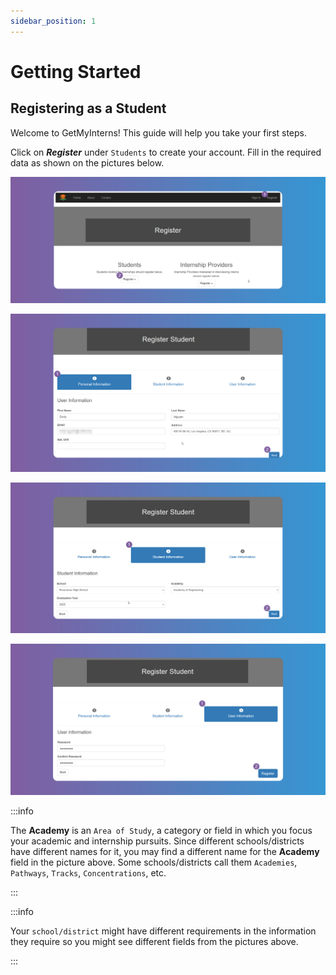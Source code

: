 ```yaml
---
sidebar_position: 1
---
```


# Getting Started

## Registering as a Student

Welcome to GetMyInterns! This guide will help you take your first steps.

Click on **_Register_** under `Students` to create your account. Fill in the required data as shown on the pictures below.

![Register](images/getting-started-register.png)

![Registration 1](images/register-student-1.png)

![Registration 2](images/register-student-2.png)

![Registration 3](images/register-student-3.png)

:::info

The **Academy** is an `Area of Study`, a category or field in which you focus your academic and internship pursuits. Since different schools/districts have different names for it, you may find a different name for the **Academy** field in the picture above. Some schools/districts call them `Academies`, `Pathways`, `Tracks`, `Concentrations`, etc.

:::

:::info

Your `school/district` might have different requirements in the information they require so you might see different fields from the pictures above.

:::
